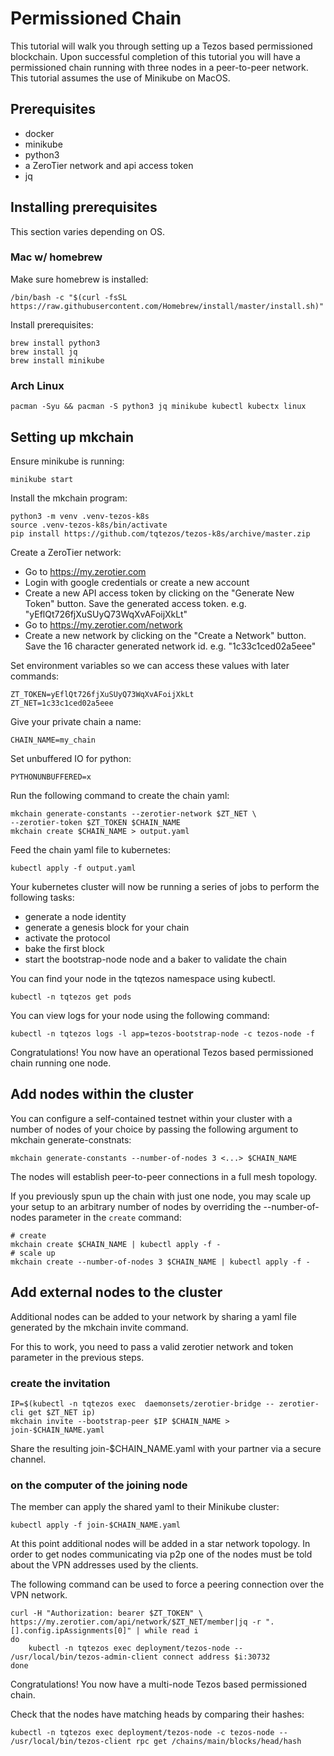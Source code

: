 # Permissioned Chain

This tutorial will walk you through setting up a Tezos based
permissioned blockchain. Upon successful completion of this tutorial
you will have a permissioned chain running with three nodes in a
peer-to-peer network. This tutorial assumes the use of Minikube on
MacOS.


## Prerequisites

* docker
* minikube
* python3
* a ZeroTier network and api access token
* jq

## Installing prerequisites 

This section varies depending on OS.

### Mac w/ homebrew

Make sure homebrew is installed:

``` shell
/bin/bash -c "$(curl -fsSL https://raw.githubusercontent.com/Homebrew/install/master/install.sh)"
```

Install prerequisites:

``` shell
brew install python3
brew install jq
brew install minikube
```

### Arch Linux 

```shell
pacman -Syu && pacman -S python3 jq minikube kubectl kubectx linux
```

## Setting up mkchain

Ensure minikube is running:

``` shell
minikube start
```

Install the mkchain program:

``` shell
python3 -m venv .venv-tezos-k8s
source .venv-tezos-k8s/bin/activate
pip install https://github.com/tqtezos/tezos-k8s/archive/master.zip
```

Create a ZeroTier network:

* Go to https://my.zerotier.com
* Login with google credentials or create a new account
* Create a new API access token by clicking on the "Generate New
Token" button. Save the generated access token. e.g. "yEflQt726fjXuSUyQ73WqXvAFoijXkLt"
* Go to https://my.zerotier.com/network
* Create a new network by clicking on the "Create a Network"
button. Save the 16 character generated network
id. e.g. "1c33c1ced02a5eee"

Set environment variables so we can access these values with later commands:
``` shell
ZT_TOKEN=yEflQt726fjXuSUyQ73WqXvAFoijXkLt
ZT_NET=1c33c1ced02a5eee
```

Give your private chain a name:

``` shell
CHAIN_NAME=my_chain
```

Set unbuffered IO for python:

``` shell
PYTHONUNBUFFERED=x
```

Run the following command to create the chain yaml:

``` shell
mkchain generate-constants --zerotier-network $ZT_NET \
--zerotier-token $ZT_TOKEN $CHAIN_NAME
mkchain create $CHAIN_NAME > output.yaml
```

Feed the chain yaml file to kubernetes:

``` shell
kubectl apply -f output.yaml
```

Your kubernetes cluster will now be running a series of jobs to
perform the following tasks:

* generate a node identity
* generate a genesis block for your chain
* activate the protocol
* bake the first block
* start the bootstrap-node node and a baker to validate the chain

You can find your node in the tqtezos namespace using kubectl.

``` shell
kubectl -n tqtezos get pods
```

You can view logs for your node using the following command:
``` shell
kubectl -n tqtezos logs -l app=tezos-bootstrap-node -c tezos-node -f
```

Congratulations! You now have an operational Tezos based permissioned
chain running one node.

## Add nodes within the cluster

You can configure a self-contained testnet within your cluster with
a number of nodes of your choice by passing the following argument to
mkchain generate-constnats:

```
mkchain generate-constants --number-of-nodes 3 <...> $CHAIN_NAME
```

The nodes will establish peer-to-peer connections in a full mesh topology.

If you previously spun up the chain with just one node, you may scale
up your setup to an arbitrary number of nodes by overriding the --number-of-nodes
parameter in the `create` command:

```
# create
mkchain create $CHAIN_NAME | kubectl apply -f -
# scale up
mkchain create --number-of-nodes 3 $CHAIN_NAME | kubectl apply -f -
```

## Add external nodes to the cluster

Additional nodes can be added to your network by sharing a yaml file
generated by the mkchain invite command.

For this to work, you need to pass a valid zerotier network and token parameter in the previous steps.

### create the invitation

``` shell
IP=$(kubectl -n tqtezos exec  daemonsets/zerotier-bridge -- zerotier-cli get $ZT_NET ip)
mkchain invite --bootstrap-peer $IP $CHAIN_NAME > join-$CHAIN_NAME.yaml
```

Share the resulting join-$CHAIN_NAME.yaml with your partner via a
secure channel.


### on the computer of the joining node

The member can apply the shared yaml to their Minikube cluster:

``` shell
kubectl apply -f join-$CHAIN_NAME.yaml
```

At this point additional nodes will be added in a star network
topology. In order to get nodes communicating via p2p one of the nodes
must be told about the VPN addresses used by the clients.

The following command can be used to force a peering connection over
the VPN network.

``` shell
curl -H "Authorization: bearer $ZT_TOKEN" \
https://my.zerotier.com/api/network/$ZT_NET/member|jq -r ".[].config.ipAssignments[0]" | while read i
do
    kubectl -n tqtezos exec deployment/tezos-node -- /usr/local/bin/tezos-admin-client connect address $i:30732
done
```

Congratulations! You now have a multi-node Tezos based permissioned
chain.

Check that the nodes have matching heads by comparing their hashes:

``` shell
kubectl -n tqtezos exec deployment/tezos-node -c tezos-node -- /usr/local/bin/tezos-client rpc get /chains/main/blocks/head/hash
```
